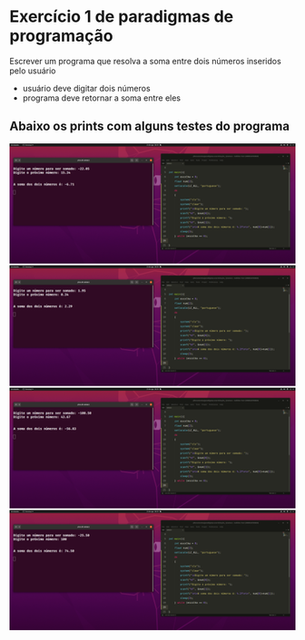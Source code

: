 # Exercício 1 de paradigmas de programação 

Escrever um programa que resolva a soma entre dois números inseridos pelo usuário
- usuário deve digitar dois números 
- programa deve retornar a soma entre eles 


## Abaixo os prints com alguns testes do programa 

![teste](./assets/teste-1.png)
![teste](./assets/teste-2.png)
![teste](./assets/teste-3.png)
![teste](./assets/teste-4.png)

